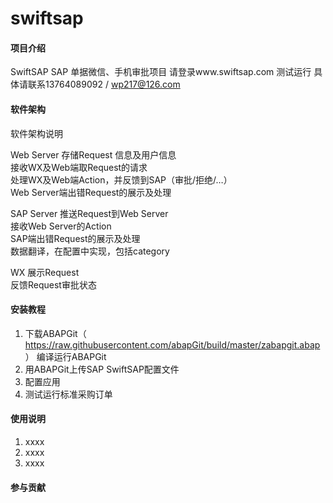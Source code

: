 ﻿# swiftsap

#### 项目介绍
SwiftSAP SAP 单据微信、手机审批项目 请登录www.swiftsap.com 测试运行
具体请联系13764089092 / wp217@126.com

#### 软件架构
软件架构说明

Web Server		存储Request 信息及用户信息					
		接收WX及Web端取Request的请求					
		处理WX及Web端Action，并反馈到SAP（审批/拒绝/…）					
		Web Server端出错Request的展示及处理					
							
							
SAP Server		推送Request到Web Server					
		接收Web Server的Action					
		SAP端出错Request的展示及处理					
		数据翻译，在配置中实现，包括category					
							
WX		展示Request					
		反馈Request审批状态					


#### 安装教程

1. 下载ABAPGit（ https://raw.githubusercontent.com/abapGit/build/master/zabapgit.abap ） 编译运行ABAPGit
2. 用ABAPGit上传SAP SwiftSAP配置文件
3. 配置应用
4. 测试运行标准采购订单

#### 使用说明

1. xxxx
2. xxxx
3. xxxx

#### 参与贡献

